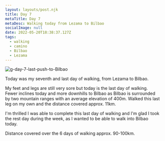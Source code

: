 ```yaml
---
layout: layouts/post.njk
title: Day 7
metaTitle: Day 7
metaDesc: Walking today from Lezama to Bilbao
socialImage: null
date: 2022-05-20T18:38:37.127Z
tags:
  - walking
  - camino
  - Bilbao
  - Lezama
---
```

![g-day-7-last-push-to-Bilbao](https://res.cloudinary.com/dhiparirq/image/upload/v1656174352/wtc/g-day-7-last-push-to-Bilbao.jpg "Last push to Bilbao")

Today was my seventh and last day of walking, from Lezama to Bilbao.

My feet and legs are still very sore but today is the last day of walking. Fewer inclines today and more downhills to Bilbao as Bilbao is surrounded by two mountain ranges with an average elevation of 400m. Walked this last leg on my own and the distance covered approx. 11km.

I'm thrilled I was able to complete this last day of walking and I'm glad I took the rest day during the week, as I wanted to be able to walk into Bilbao today.

Distance covered over the 6 days of walking approx. 90-100km.